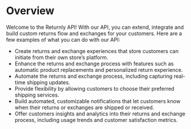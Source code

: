 # Overview

Welcome to the Returnly API! With our API, you can extend, integrate and build
custom returns flow and exchanges for your customers. Here are a few examples
of what you can do with our API:

- Create returns and exchange experiences that store customers can initiate
  from their own store’s platform.
- Enhance the returns and exchange process with features such as automatic
  product replacements and personalized return experience.
- Automate the returns and exchange process, including capturing real-time
  shipping updates.
- Provide flexibility by allowing customers to choose their preferred shipping
  services.
- Build automated, customizable notifications that let customers know when
  their returns or exchanges are shipped or received.
- Offer customers insights and analytics into their returns and exchange
  process, including usage trends and customer satisfaction metrics.
